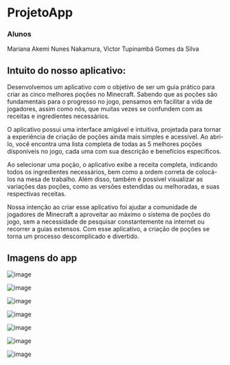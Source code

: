 # ProjetoApp

### Alunos
Mariana Akemi Nunes Nakamura,
Víctor Tupinambá Gomes da Silva

## Intuito do nosso aplicativo:

Desenvolvemos um aplicativo com o objetivo de ser um guia prático para criar as cinco melhores poções no Minecraft. Sabendo que as poções são fundamentais para o progresso no jogo, pensamos em facilitar a vida de jogadores, assim como nós, que muitas vezes se confundem com as receitas e ingredientes necessários.

O aplicativo possui uma interface amigável e intuitiva, projetada para tornar a experiência de criação de poções ainda mais simples e acessível. Ao abri-lo, você encontra uma lista completa de todas as 5 melhores poções disponíveis no jogo, cada uma com sua descrição e benefícios específicos.

Ao selecionar uma poção, o aplicativo exibe a receita completa, indicando todos os ingredientes necessários, bem como a ordem correta de colocá-los na mesa de trabalho. Além disso, também é possível visualizar as variações das poções, como as versões estendidas ou melhoradas, e suas respectivas receitas.

Nossa intenção ao criar esse aplicativo foi ajudar a comunidade de jogadores de Minecraft a aproveitar ao máximo o sistema de poções do jogo, sem a necessidade de pesquisar constantemente na internet ou recorrer a guias extensos. Com esse aplicativo, a criação de poções se torna um processo descomplicado e divertido.


 ## Imagens do app

![image](https://github.com/victortupinamba/ProjetoApp/assets/101647391/2a0e1fff-6310-4d4d-b274-981a1c2f4a3e)


![image](https://github.com/victortupinamba/ProjetoApp/assets/101647391/b2a8c8a7-4958-4cc3-8310-f1a8a84874d8)


![image](https://github.com/victortupinamba/ProjetoApp/assets/101647391/d1769958-4a35-48b1-b4fc-2277785d599d)

![image](https://github.com/victortupinamba/ProjetoApp/assets/101647391/dcb5dbf8-d331-4f3d-8013-e0a866281f90)

![image](https://github.com/victortupinamba/ProjetoApp/assets/101647391/331aba4a-2645-4c4c-aad4-c88ce3f788d6) 

![image](https://github.com/victortupinamba/ProjetoApp/assets/101647391/01a461c9-379e-4e40-a48f-6f386538e18a)

![image](https://github.com/victortupinamba/ProjetoApp/assets/101647391/0bc33b2f-3f84-4e2f-9c6a-bcb1db2bb156)




